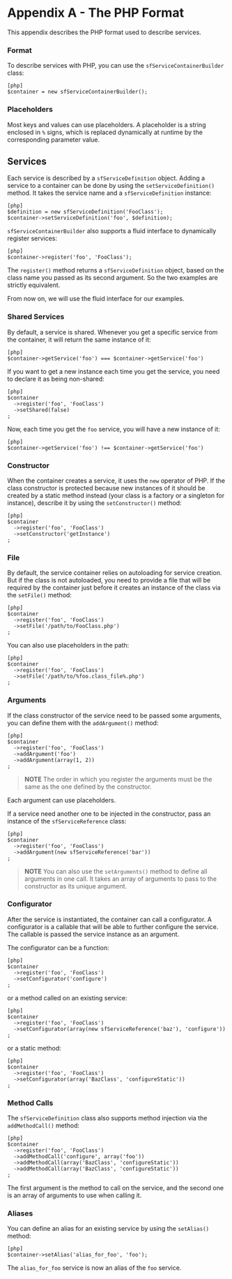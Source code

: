 Appendix A - The PHP Format
===========================

This appendix describes the PHP format used to describe services.

### Format

To describe services with PHP, you can use the
`sfServiceContainerBuilder` class:

    [php]
    $container = new sfServiceContainerBuilder();

### Placeholders

Most keys and values can use placeholders. A placeholder is a string enclosed
in `%` signs, which is replaced dynamically at runtime by the corresponding
parameter value.

Services
--------

Each service is described by a `sfServiceDefinition` object. Adding
a service to a container can be done by using the
`setServiceDefinition()` method. It takes the service name and a
`sfServiceDefinition` instance:

    [php]
    $definition = new sfServiceDefinition('FooClass');
    $container->setServiceDefinition('foo', $definition);

`sfServiceContainerBuilder` also supports a fluid interface to
dynamically register services:

    [php]
    $container->register('foo', 'FooClass');

The `register()` method returns a `sfServiceDefinition` object,
based on the class name you passed as its second argument. So the
two examples are strictly equivalent.

From now on, we will use the fluid interface for our examples.

### Shared Services

By default, a service is shared. Whenever you get a specific service
from the container, it will return the same instance of it:

    [php]
    $container->getService('foo') === $container->getService('foo')

If you want to get a new instance each time you get the service, you
need to declare it as being non-shared:

    [php]
    $container
      ->register('foo', 'FooClass')
      ->setShared(false)
    ;

Now, each time you get the `foo` service, you will have a new
instance of it:

    [php]
    $container->getService('foo') !== $container->getService('foo')

### Constructor

When the container creates a service, it uses the `new` operator of
PHP. If the class constructor is protected because new instances of
it should be created by a static method instead (your class is a
factory or a singleton for instance), describe it by using the
`setConstructor()` method:

    [php]
    $container
      ->register('foo', 'FooClass')
      ->setConstructor('getInstance')
    ;

### File

By default, the service container relies on autoloading for service
creation. But if the class is not autoloaded, you need to provide a
file that will be required by the container just before it creates
an instance of the class via the `setFile()` method:

    [php]
    $container
      ->register('foo', 'FooClass')
      ->setFile('/path/to/FooClass.php')
    ;

You can also use placeholders in the path:

    [php]
    $container
      ->register('foo', 'FooClass')
      ->setFile('/path/to/%foo.class_file%.php')
    ;

### Arguments

If the class constructor of the service need to be passed some
arguments, you can define them with the `addArgument()` method:

    [php]
    $container
      ->register('foo', 'FooClass')
      ->addArgument('foo')
      ->addArgument(array(1, 2))
    ;

>**NOTE**
>The order in which you register the arguments must be the same as the
>one defined by the constructor.

Each argument can use placeholders.

If a service need another one to be injected in the constructor,
pass an instance of the `sfServiceReference` class:

    [php]
    $container
      ->register('foo', 'FooClass')
      ->addArgument(new sfServiceReference('bar'))
    ;

>**NOTE**
>You can also use the `setArguments()` method to define all arguments in
>one call. It takes an array of arguments to pass to the constructor as
>its unique argument.

### Configurator

After the service is instantiated, the container can call a
configurator. A configurator is a callable that will be able to
further configure the service. The callable is passed the service
instance as an argument.

The configurator can be a function:

    [php]
    $container
      ->register('foo', 'FooClass')
      ->setConfigurator('configure')
    ;

or a method called on an existing service:

    [php]
    $container
      ->register('foo', 'FooClass')
      ->setConfigurator(array(new sfServiceReference('baz'), 'configure'))
    ;

or a static method:

    [php]
    $container
      ->register('foo', 'FooClass')
      ->setConfigurator(array('BazClass', 'configureStatic'))
    ;

### Method Calls

The `sfServiceDefinition` class also supports method injection via
the `addMethodCall()` method:

    [php]
    $container
      ->register('foo', 'FooClass')
      ->addMethodCall('configure', array('foo'))
      ->addMethodCall(array('BazClass', 'configureStatic'))
      ->addMethodCall(array('BazClass', 'configureStatic'))
    ;

The first argument is the method to call on the service, and the
second one is an array of arguments to use when calling it.

### Aliases

You can define an alias for an existing service by using the `setAlias()`
method:

    [php]
    $container->setAlias('alias_for_foo', 'foo');

The `alias_for_foo` service is now an alias of the `foo` service.

